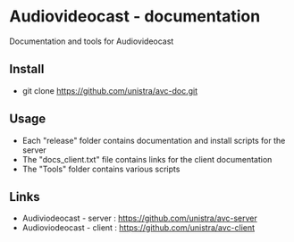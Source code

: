 # Audiovideocast - documentation

Documentation and tools for Audiovideocast

## Install

* git clone https://github.com/unistra/avc-doc.git

## Usage

* Each "release" folder contains documentation and install scripts for the server
* The "docs_client.txt" file contains links for the client documentation
* The "Tools" folder contains various scripts

## Links

* Audiviodeocast - server : https://github.com/unistra/avc-server
* Audioviodeocast - client : https://github.com/unistra/avc-client
